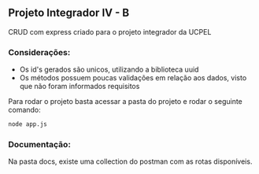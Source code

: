 ## Projeto Integrador IV - B

CRUD com express criado para o projeto integrador da UCPEL

### Considerações:
- Os id's gerados são unicos, utilizando a biblioteca uuid
- Os métodos possuem poucas validações em relação aos dados, visto que não foram informados requisitos

Para rodar o projeto basta acessar a pasta do projeto e rodar o seguinte comando:

``` bash
node app.js
```

### Documentação: 
Na pasta docs, existe uma collection do postman com as rotas disponíveis.

